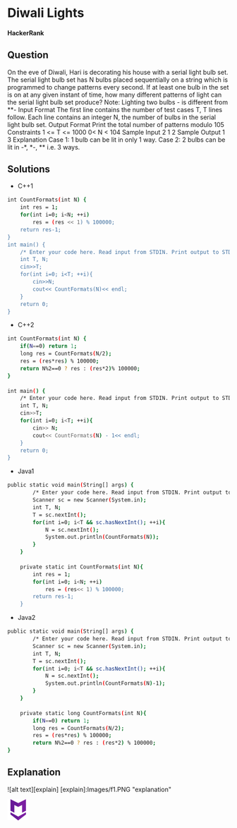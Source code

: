 # Diwali Lights

#### HackerRank

## Question
On the eve of Diwali, Hari is decorating his house with a serial light bulb set. The serial light bulb set has N bulbs placed sequentially on a string which is programmed to change patterns every second. If at least one bulb in the set is on at any given instant of time, how many different patterns of light can the serial light bulb set produce?
Note: Lighting two bulbs *-* is different from **-
Input Format 
The first line contains the number of test cases T, T lines follow. 
Each line contains an integer N, the number of bulbs in the serial light bulb set.
Output Format 
Print the total number of patterns modulo 105
Constraints 
1 <= T <= 1000 
0< N < 104
Sample Input
2
1
2
Sample Output
1
3
Explanation
Case 1: 1 bulb can be lit in only 1 way. 
Case 2: 2 bulbs can be lit in -*, *-, ** i.e. 3 ways.

## Solutions
* C++1
```bash
int CountFormats(int N) {
    int res = 1;
    for(int i=0; i<N; ++i)
        res = (res << 1) % 100000;
    return res-1;
}
int main() {
    /* Enter your code here. Read input from STDIN. Print output to STDOUT */   
    int T, N;
    cin>>T;
    for(int i=0; i<T; ++i){
        cin>>N;
        cout<< CountFormats(N)<< endl;
    }
    return 0;
}
```

* C++2
```bash
int CountFormats(int N) {
    if(N==0) return 1;
    long res = CountFormats(N/2);
    res = (res*res) % 100000;
    return N%2==0 ? res : (res*2)% 100000;
}

int main() {
    /* Enter your code here. Read input from STDIN. Print output to STDOUT */   
    int T, N;
    cin>>T;
    for(int i=0; i<T; ++i){
        cin>> N;
        cout<< CountFormats(N) - 1<< endl;
    }
    return 0;
}
```

* Java1
```bash
public static void main(String[] args) {
        /* Enter your code here. Read input from STDIN. Print output to STDOUT. Your class should be named Solution. */
        Scanner sc = new Scanner(System.in);
        int T, N;
        T = sc.nextInt();
        for(int i=0; i<T && sc.hasNextInt(); ++i){
            N = sc.nextInt();
            System.out.println(CountFormats(N));
        }   
    }
    
    private static int CountFormats(int N){
        int res = 1;
        for(int i=0; i<N; ++i)
            res = (res<< 1) % 100000;
        return res-1;
    }
```

* Java2
```bash
public static void main(String[] args) {
        /* Enter your code here. Read input from STDIN. Print output to STDOUT. Your class should be named Solution. */
        Scanner sc = new Scanner(System.in);
        int T, N;
        T = sc.nextInt();
        for(int i=0; i<T && sc.hasNextInt(); ++i){
            N = sc.nextInt();
            System.out.println(CountFormats(N)-1);
        }   
    }
    
    private static long CountFormats(int N){
        if(N==0) return 1;
        long res = CountFormats(N/2);
        res = (res*res) % 100000;
        return N%2==0 ? res : (res*2) % 100000;
}
```


## Explanation
![alt text][explain]
[explain]:Images/f1.PNG "explanation"

![alt text](https://github.com/adam-p/markdown-here/raw/master/src/common/images/icon48.png "Logo Title Text 1")
